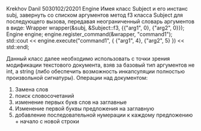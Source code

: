 Krekhov Danil 5030102/20201
Engine
Имея класс Subject и его инстанс subj, завернуть со списком аргументов метод f3 класса Subject для последующего вызова, передавая неограниченный словарь аргументов в виде:
Wrapper wrapper(&subj, &Subject::f3, {{"arg1", 0}, {"arg2", 0}});
Engine engine;
engine.register_command(&wrapper, "command1");  
std::cout << engine.execute("command1", { {"arg1", 4}, {"arg2", 5} }) << std::endl;

Данный класс далее необходимо использовать с точки зрения модификации текстового документа, взяв за базовый тип аргументов не int, а string (либо обеспечить возможность инкапсуляции полностью произвольной сигнатуры). 
Операции над документом:
1) Замена слов
2) поиск словосочетаний
3) изменение первых букв слов на заглавные
4) Изменение первой буквы предложения на заглавную
5) добавление последовательной нумерации к каждому предложению + начало с новой строки
